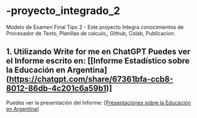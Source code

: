 # -proyecto_integrado_2
Modelo de Examen Final Tipo 2 - Este proyecto Integra conocimientos de Procesador de Texto, Planillas de calculo,, Github, Colab, Publicacion.
## 1. Utilizando Write for me en ChatGPT Puedes ver el Informe escrito en: [[Informe Estadístico sobre la Educación en Argentina] (https://chatgpt.com/share/67361bfa-ccb8-8012-86db-4c201c6a59b1)]
Puedes ver la presentación del Informe: [[Presentaciones sobre la Educación en Argentina](https://gamma.app/docs/Evaluacion-del-Nivel-Educativo-en-Argentina-Analisis-del-Informe--y8xhxiao0myewqu)]
